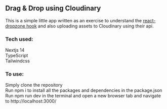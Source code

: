 ## Drag & Drop using Cloudinary

This is a simple little app written as an exercise to understand the [react-dropzone hook](https://react-dropzone.js.org/) and also uploading assets to Cloudinary using their api.

### Tech used: ###
Nextjs 14  
TypeScript  
Tailwindcss  

### To use: ###
Simply clone the repository  
Run npm i to install all the packages and dependencies in the package.json  
Run npm run dev in the terminal and open a new browser tab and navigate to http://localhost:3000/  






